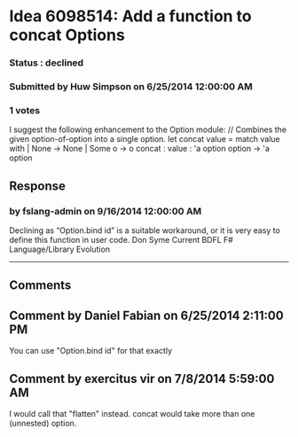 # Idea 6098514: Add a function to concat Options #

### Status : declined

### Submitted by Huw Simpson on 6/25/2014 12:00:00 AM

### 1 votes

I suggest the following enhancement to the Option module:
// Combines the given option-of-option into a single option.
let concat value =
match value with
| None -> None
| Some o -> o
concat : value : 'a option option -> 'a option



## Response 
### by fslang-admin on 9/16/2014 12:00:00 AM

Declining as “Option.bind id” is a suitable workaround, or it is very easy to define this function in user code.
Don Syme Current BDFL F# Language/Library Evolution

------------------------
## Comments


## Comment by Daniel Fabian on 6/25/2014 2:11:00 PM
You can use "Option.bind id" for that exactly


## Comment by exercitus vir on 7/8/2014 5:59:00 AM
I would call that "flatten" instead. concat would take more than one (unnested) option.

